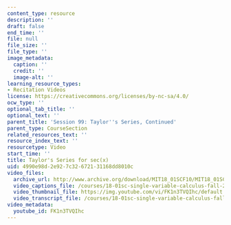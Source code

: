 ```yaml
---
content_type: resource
description: ''
draft: false
end_time: ''
file: null
file_size: ''
file_type: ''
image_metadata:
  caption: ''
  credit: ''
  image-alt: ''
learning_resource_types:
- Recitation Videos
license: https://creativecommons.org/licenses/by-nc-sa/4.0/
ocw_type: ''
optional_tab_title: ''
optional_text: ''
parent_title: 'Session 99: Taylor''s Series, Continued'
parent_type: CourseSection
related_resources_text: ''
resource_index_text: ''
resourcetype: Video
start_time: ''
title: Taylor's Series for sec(x)
uid: 4990e98d-2e92-7c32-6721-31168dd8010c
video_files:
  archive_url: http://www.archive.org/download/MIT18_01SCF10/MIT18_01SCF10Rec_81_300k.mp4
  video_captions_file: /courses/18-01sc-single-variable-calculus-fall-2010/0c1e1b946c5259ecb01c7b9c7c4d0c92_FK1n3TVQIhc.vtt
  video_thumbnail_file: https://img.youtube.com/vi/FK1n3TVQIhc/default.jpg
  video_transcript_file: /courses/18-01sc-single-variable-calculus-fall-2010/3eb1ed4926038376071292571b97d4e7_FK1n3TVQIhc.pdf
video_metadata:
  youtube_id: FK1n3TVQIhc
---
```

